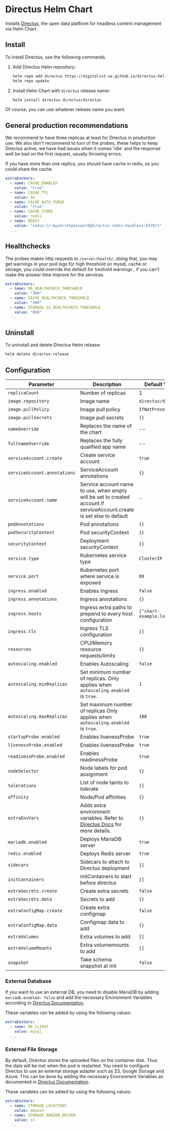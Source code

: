# Directus Helm Chart

Installs [Directus](https://directus.io/), the open data platform for headless content management via Helm Chart.

## Install

To install Directus, use the following commands.

1. Add Directus Helm repository:

    ```sh
    helm repo add directus https://digitalist-se.github.io/directus-helm-chart
    helm repo update
    ```

2. Install Helm Chart with `directus` release name:

    ```sh
    helm install directus directus/directus
    ```

Of course, you can use whatever release name you want.

## General production recommendations

We recommend to have three replicas at least for Directus in production use.
We also don't recommend to turn of the probes, these helps to keep Directus
active, we have had issues when it comes 'idle' and the response well be bad
on the first request, usually throwing errors.

If you have more than one replica, you should have cache in redis, so you could share
the cache.

```yaml
extraEnvVars:
  - name: CACHE_ENABLED
    value: "true"
  - name: CACHE_TTL
    value: 5m
  - name: CACHE_AUTO_PURGE
    value: "true"
  - name: CACHE_STORE
    value: redis
  - name: REDIS
    value: "redis://:mysecretpassword@directus-redis-headless:6379/1"
  ...
```

## Healthchecks

The probes makes http requests to `/server/health/`, doing that, you may get
warnings in your pod logs for high threshold on mysql, cache or storage,
you could override the default for treshold warnings , if you can't make the
answer time improve for the services.

```yaml
extraEnvVars:
  - name: DB_HEALTHCHECK_THRESHOLD
    value: "300"
  - name: CACHE_HEALTHCHECK_THRESHOLD
    value: "300"
  - name: STORAGE_S3_HEALTHCHECK_THRESHOLD
    value: "850"
  ...
```

## Uninstall

To uninstall and delete Directus Helm release:

```sh
helm delete directus-release 
```

## Configuration

| Parameter | Description | Default Value |
| --- | --- | --- |
| `replicaCount`   | Number of replicas  | 1  |
| `image.repository`   | Image name  | `directus/directus`   |
| `image.pullPolicy`   | Image pull policy   | `IfNotPresent`|
| `image.pullSecrets`  | Image pull secrets  | `{}`   |
| `nameOverride`   | Replaces the name of the chart | -- |
| `fullnameOverride`   | Replaces the fully qualified app name  | -- |
| `serviceAccount.create`  | Create service account | `true` |
| `serviceAccount.annotations` | ServiceAccount annotations | `{}`   |
| `serviceAccount.name`| Service account name to use, when empty will be set to created account if serviceAccount.create is set else to default| `` |
| `podAnnotations` | Pod annotations | `{}`   |
| `podSecurityContext` | Pod securityContext | `{}`   |
| `securityContext`| Deployment securityContext | `{}`   |
| `service.type`   | Kubernetes service type| `ClusterIP`   |
| `service.port`   | Kubernetes port where service is exposed  | `80`   |
| `ingress.enabled`| Enables Ingress | `false`|
| `ingress.annotations`| Ingress annotations | `{}`   |
| `ingress.hosts`  | Ingress extra paths to prepend to every host configuration| `["chart-example.local"]` |
| `ingress.tls`| Ingress TLS configuration  | `[]`   |
| `resources`  | CPU/Memory resource requests/limits| `{}`   |
| `autoscaling.enabled`| Enables Autoscaling | `false`|
| `autoscaling.minReplicas`| Set minimum number of replicas. Only applies when `autoscaling.enabled` is `true`.  | `1`|
| `autoscaling.maxReplicas`| Set maximum number of replicas Only applies when `autoscaling.enabled` is `true`.   | `100`  |
| `startupProbe.enabled`| Enables livenessProbe | `true`|
| `livenessProbe.enabled`| Enables livenessProbe | `true`|
| `readinessProbe.enabled`| Enables readinessProbe | `true`|
| `nodeSelector`   | Node labels for pod assignment | `{}`   |
| `tolerations`| List of node taints to tolerate| `[]`   |
| `affinity`| Node/Pod affinities | `{}`   |
| `extraEnvVars`   | Adds extra environment variables.  Refer to [Directus Docs](https://docs.directus.io/self-hosted/config-options.html) for more details. | `{}`   |
| `mariadb.enabled`| Deploys MariaDB server | `true` |
| `redis.enabled`  | Deploys Redis server| `true` |
| `sidecars`| Sidecars to attach to Directus deployment| `[]`   |
| `initContainers`| initContainers to start before directus | `[]`   |
| `extraSecrets.create`| Create extra secrets| `false`   |
| `extraSecrets.data`| Secrets to add| `{}`   |
| `extraConfigMap.create`| Create extra configmap | `false`   |
| `extraConfigMap.data`| Configmap data to add | `{}`   |
| `extraVolumes`| Extra volumes to add | `[]`   |
| `extraVolumeMounts`| Extra volumemounts to add | `[]`   |
| `snapshot`| Take schema snapshot at init  | `false`   |

### External Database

If you want to use an external DB, you need to disable MariaDB by adding `mariadb.enabled: false` and add the necessary Environment Variables according to [Directus Documentation](https://docs.directus.io/self-hosted/config-options.html#database).

These variables can be added by using the following values:

```yaml
extraEnvVars:
  - name: DB_CLIENT
    value: mysql
  ...

```

### External File Storage

By default, Directus stores the uploaded files on the container disk.  Thus the data will be lost when the pod is restarted.  You need to configure Directus to use an external storage adapter such as S3, Google Storage and Azure.  This can be done by adding the necessary Environment Variables as documented in [Directus Documentation](https://docs.directus.io/self-hosted/config-options.html#file-storage).

These variables can be added by using the following values:

```yaml
extraEnvVars:
  - name: STORAGE_LOCATIONS
    value: amazon
  - name: STORAGE_AMAZON_DRIVER
    value: s3
  ...

```
